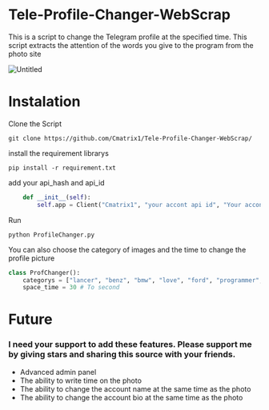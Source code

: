 # Tele-Profile-Changer-WebScrap
This is a script to change the Telegram profile at the specified time. This script extracts the attention of the words you give to the program from the photo site

![Untitled](https://user-images.githubusercontent.com/74909796/177029185-82163201-8ad8-4ec2-9f45-ec1dd5112427.png)


# Instalation

Clone the Script
```
git clone https://github.com/Cmatrix1/Tele-Profile-Changer-WebScrap/
```

install the requirement librarys
```
pip install -r requirement.txt
```

add your api_hash and api_id
```python
    def __init__(self):
        self.app = Client("Cmatrix1", "your accont api id", "Your accont api hash")
```

Run
```
python ProfileChanger.py
```

You can also choose the category of images and the time to change the profile picture
```python
class ProfChanger():
    categorys = ["lancer", "benz", "bmw", "love", "ford", "programmer","python","cat", "dog", "iran", "car", "mazda"]
    space_time = 30 # To second
```

# Future
### I need your support to add these features. Please support me by giving stars and sharing this source with your friends.
- Advanced admin panel
- The ability to write time on the photo
- The ability to change the account name at the same time as the photo
- The ability to change the account bio at the same time as the photo
